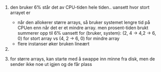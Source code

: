 1) den bruker 6% står det av CPU-tiden hele tiden.. uansett hvor stort arrayet er 
    - når den allokerer større arrays, så bruker systemet lengre tid på CPUen enn når det er et mindre array. men prosent-tiden brukt summerer opp til 6% uansett
        for (bruker, system): (2, 4 -> 4,2 -> 6, 0) for stort array vs (4, 2 -> 6, 0) for mindre array
    - flere instanser øker bruken lineært
2) 

3) for større arrays, kan starte med å swappe inn minne fra disk, men de sender ikke noe ut igjen og de får plass